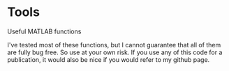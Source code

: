 # Tools
Useful MATLAB functions

I've tested most of these functions, but I cannot guarantee that all of them are fully bug free. So use at your own risk. If you use any of this code for a publication, it would also be nice if you would refer to my github page.
